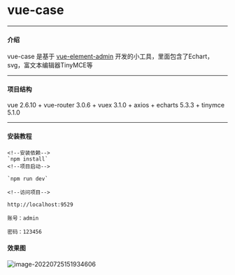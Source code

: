 # vue-case

------

#### 介绍

vue-case 是基于 [vue-element-admin](http://panjiachen.github.io/vue-element-admin) 开发的小工具，里面包含了Echart，svg，富文本编辑器TinyMCE等

------



#### 项目结构

vue 2.6.10 + vue-router 3.0.6 + vuex 3.1.0 + axios + echarts 5.3.3 + tinymce 5.1.0 

------

####  安装教程

```
<!--安装依赖-->
`npm install`
<!--项目启动-->

`npm run dev`

<!--访问项目-->

http://localhost:9529

账号：admin

密码：123456
```



#### 效果图

![image-20220725151934606](C:\Users\admin\AppData\Roaming\Typora\typora-user-images\image-20220725151934606.png)
